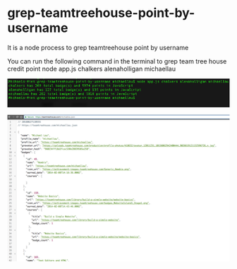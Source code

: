# grep-teamtreehouse-point-by-username
It is a node process to grep teamtreehouse point by username


You can run the following command in the terminal to grep team tree house credit point
 node app.js chalkers alenaholligan michaellau
 
![terminal screen](https://raw.githubusercontent.com/nullmicgo/grep-teamtreehouse-point-by-username/master/screen.png)

![JSON Content](https://raw.githubusercontent.com/nullmicgo/grep-teamtreehouse-point-by-username/master/screen002.png)

